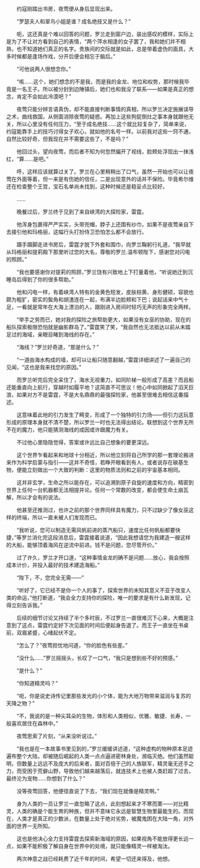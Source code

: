 　　约寇刚踏出书房，夜莺便从身后显现出来。

　　“罗瑟夫人和翠鸟小姐是谁？成名绝技又是什么？”

　　呃，这还真是个难以回答的问题，罗兰走到窗户边，装出感叹的模样，实际上是为了不让对方看到自己的表情，“两个萍水相逢的女子罢了，我和她们并不相熟，也不知道她们真正的名字。贵族间的交际就是如此，总是带着虚伪的面具，大多时候都是逢场作戏，分开后便会相忘于脑后。”

　　“可他说两人很想念你。”

　　“咳……这个，她们想念的不是我，而是我的金龙、地位和权势，那时候我毕竟是一名王子。所以被分封到边陲镇后，她们也和我没了联系——如果是真正的想念，肯定不会如此冷漠吧？”

　　夜莺只能分辨言语真伪，却不能直接判断事情的真相，所以罗兰决定施展误导之术，曲线救国，从侧面消除夜莺的疑惑。再加上这些狗屁倒灶之事本身就跟他无关，所以心里没有任何压力，“至于成名绝技……这个就比较复杂了，简单来说，约寇能靠手上的技巧讨得女子欢心，就如他的名号一样。以前我对这些一窍不通，自然比较好奇，但我现在并不需要这些了，不是吗？”

　　他回过头，望向夜莺，而后者不知为何忽然偏开了视线，脸颊处浮现出一抹浅红，“算……是吧。”

　　呼，这样应该就算过关了。罗兰在心里稍稍出了口气，虽然一开始也可以让夜莺在外面等着，但一来是有伤她的信任，二是出现意外的话并不保险。毕竟希尔维还在检查整个王宫，宝石名单尚未找到，这种时候还是稳妥点比较好。

　　……

　　晚餐过后，罗兰终于见到了来自峡湾的大探险家，雷霆。

　　他浑身包裹得严严实实，头带兜帽，脖子上还围有纱巾，如果不是夜莺亲自下去接引他和玛格丽，这幅行头打扮侍卫恐怕怎么都不会放行。

　　蹑手蹑脚走进书房后，雷霆才脱下外套和围巾，向罗兰鞠躬行礼道，“我早就从玛格丽和提莉殿下那里听过您的大名，尊敬的罗兰.温布顿陛下，感谢您对闪电的照顾。”

　　“我也要感谢你对提莉的照顾，”罗兰饶有兴致地上下打量着他，“听说她迁到沉睡岛后得到了你的很多帮助。”

　　他和闪电一样，有着峡湾人特有的金黄色短发，皮肤棕黄、身形健硕，容貌也颇为粗犷，密实的鬓角和胡渣连在一起，布满半边脸颊和下巴；说起话来中气十足，一看就是常年在大海上漂泊的人，跟刚进入房间时轻巧无声的形象完全两样。

　　“举手之劳而已，她对我的探险之旅帮助更大，如果没有女巫的协助，现在的船队探索极限恐怕就是幽影群岛了。”雷霆笑了笑，“我自然也无法抵达以前从未踏足过的海域，亲眼目睹到海线的存在。”

　　“海线？”罗兰好奇道，“那是什么？”

　　“一道由海水构成的墙，却可以让船只随意翻越，”雷霆详细讲述了一遍自己的见闻，“这也是我来找您的原因。”

　　而罗兰听完后完全呆住了，海水无视重力，如同阶梯一般形成了高差？而且船还能垂直向上航行，穿越时如履平地？这简直不可思议！他心中如同掀起了滔天巨浪，如果对方不是雷霆，不是大名鼎鼎的最强探险家，他甚至很难去相信这番描述。

　　这意味着此地的引力发生了畸变，形成了一个独特的引力场——但引力这玩意形成的原理本身就不清不楚，所以罗兰一时也无法得出结论。联想到这个世界无所不在的魔力，他只能猜测海线的成因或许跟魔力有关。

　　不过他心里隐隐觉得，答案或许远比自己想象的要更深远。

　　这个世界乍看起来和地球十分相近，所以他立刻将自己所学的那一套理论搬进来作为科学启蒙与指引——这并不奇怪，若睁开眼看到有人，或者说存在碳基生物，便能立刻做出一个大致的判断：这里的物质法则和之前的宇宙基本相同。

　　这并非玄学，生命之所以能存在，可以追溯到原子自旋的速度和方向，精密到世界上任何一台机器都无法相提并论。任何一个常数的改变，都会使生命土崩瓦解，所以才会有的说法。

　　他甚至还推测过，也许之前的那个世界同样具有魔力，只不过缺少了像女巫这样的终端，所以一直未被人们发现而已。

　　“我听说，您可以制造无需风帆前进的蒸汽船只，速度比任何帆船都要快捷，”等罗兰消化完这段消息后，雷霆接着说道，“因此我想请您为我建造一艘这样的大船，能够顶着海风在逆流中前进。钱不是问题，您尽管开价。”

　　过了许久，罗兰才开口道，“这种事情金龙的确不是问题……放心，我会按照成本计价，并投入最好的技术建造海船。”

　　“陛下，不，您完全无需——”

　　“听好了，它已经不是你一个人的事了，探索世界的未知其意义不亚于改变人类的命运，”他打断道，“我会全力支持你的探险，唯一的要求是有什么新发现，记得立刻告诉我。”

　　后续的细节讨论又持续了半个多时辰，不过罗兰一直很难沉下心来，大概是注意到了这点，雷霆约定好下次见面的时间后便起身告退了。而王子一直坐在书桌前，双眉紧蹙，心绪起伏不定。

　　“怎么了？”夜莺担忧地问道，“你的脸色有些差。”

　　“没什么……”罗兰摇摇头，长叹了一口气，“我只是想到些不好的预感。”

　　“是什么？”

　　“你知道精灵吗？”

　　“呃，你是说史诗传记里那些发光的小个体，能为大地万物带来滋润与复苏的天降之物？”

　　“不，我说的是一种尖耳朵的生物，体形和人类相似，优雅、敏捷、长寿，一般喜欢居住在森林中。”

　　夜莺思索了片刻，“从来没听说过。”

　　“我也是在一本故事书里见到的，”罗兰缓缓讲述道，“这种虚构的物种原本足迹遍布整个大陆，却被随后崛起的人类一点点逼进密林身处，濒临灭绝。他们虽然聪明，但数量上远远不及庞大的后来者，面对百倍于己的人族联军，精灵毫无还手之力，而受困于荒僻山野，导致他们越来越落后，就连技术上也被人类赶超了过去，最终沦为宠物……你想到了什么？”

　　没等夜莺回答，他便径直说了下去，“我们现在就像是精灵啊。”

　　身为人类的一员让罗兰一直忽略了这点，此刻想起来才不寒而栗——对比精灵，人类的确是个能生育的种族，但并不意味它永远是智慧生物里最能生的。而现在，人类才是真正的少数派，在数量上处于绝对劣势，被魔鬼困在大陆一角，对外面的世界一无所知。

　　这也是他决心全力支持雷霆去探索新海域的原因，如果视角不能放得更长远一点，如果不能积极了解自身在世界中的处境，就只能像精灵一样被淘汰。

　　两次神意之战已经耗费了近千年的时间，希望一切还来得及，他想。
